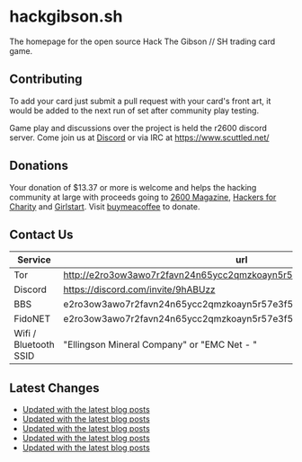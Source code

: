 # hackgibson.sh
The homepage for the open source Hack The Gibson // SH trading card game.


## Contributing

To add your card just submit a pull request with your card's front art, it would be added to the next run of set after community play testing.

Game play and discussions over the project is held the r2600 discord server. Come join us at [Discord](https://discord.com/invite/9hABUzz) or via IRC at https://www.scuttled.net/


## Donations

Your donation of $13.37 or more is welcome and helps the hacking community at large with proceeds going to [2600 Magazine](https://2600.com/), [Hackers for Charity](https://hackersforcharity.org) and [Girlstart](https://girlstart.org).  Visit [buymeacoffee](https://www.buymeacoffee.com/hackgibson.sh) to donate.


## Contact Us

Service | url
-|-
Tor | http://e2ro3ow3awo7r2favn24n65ycc2qmzkoayn5r57e3f56nvjwdcgg32ad.onion
Discord | https://discord.com/invite/9hABUzz
BBS | e2ro3ow3awo7r2favn24n65ycc2qmzkoayn5r57e3f56nvjwdcgg32ad.onion:23
FidoNET | e2ro3ow3awo7r2favn24n65ycc2qmzkoayn5r57e3f56nvjwdcgg32ad.onion:24554
Wifi / Bluetooth SSID | "Ellingson Mineral Company" or "EMC Net - <fidonet address>"

## Latest Changes
<!-- BLOG-POST-LIST:START -->
- [Updated with the latest blog posts](https://github.com/DFW2600/hackgibson.sh/commit/78b4c002ee5d42814d0b5f25b045e9739a2f9a38)
- [Updated with the latest blog posts](https://github.com/DFW2600/hackgibson.sh/commit/84014a2e04d01ecc9e869bdb4e5b6a65bdd1c6e4)
- [Updated with the latest blog posts](https://github.com/DFW2600/hackgibson.sh/commit/89d03c3e4fdc62950d034e24489ae34f760e6685)
- [Updated with the latest blog posts](https://github.com/DFW2600/hackgibson.sh/commit/8089f1163a31e36ba731d414b10948b5e7d9cd0a)
- [Updated with the latest blog posts](https://github.com/DFW2600/hackgibson.sh/commit/447f2cfad3c6752b3ba7d75215e2fe1294fb6ea8)
<!-- BLOG-POST-LIST:END -->
